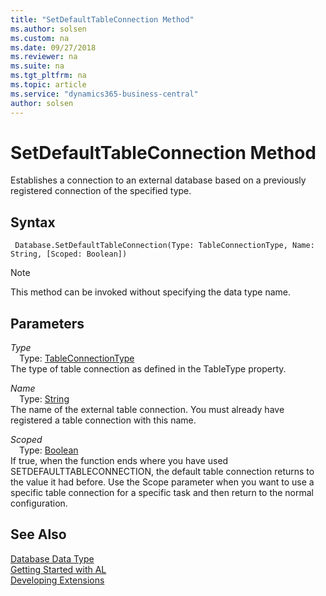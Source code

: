 ```yaml
---
title: "SetDefaultTableConnection Method"
ms.author: solsen
ms.custom: na
ms.date: 09/27/2018
ms.reviewer: na
ms.suite: na
ms.tgt_pltfrm: na
ms.topic: article
ms.service: "dynamics365-business-central"
author: solsen
---
```

[//]: # (START>DO_NOT_EDIT)
[//]: # (IMPORTANT:Do not edit any of the content between here and the END>DO_NOT_EDIT.)
[//]: # (Any modifications should be made in the .resx files in the ModernDev repo.)
# SetDefaultTableConnection Method
Establishes a connection to an external database based on a previously registered connection of the specified type.

## Syntax
```
 Database.SetDefaultTableConnection(Type: TableConnectionType, Name: String, [Scoped: Boolean])
```
> [!NOTE]  
> This method can be invoked without specifying the data type name.  
## Parameters
*Type*  
&emsp;Type: [TableConnectionType](tableconnectiontype-option.md)  
The type of table connection as defined in the TableType property.
        
*Name*  
&emsp;Type: [String](string-data-type.md)  
The name of the external table connection. You must already have registered a table connection with this name.
        
*Scoped*  
&emsp;Type: [Boolean](boolean-data-type.md)  
If true, when the function ends where you have used SETDEFAULTTABLECONNECTION, the default table connection returns to the value it had before. Use the Scope parameter when you want to use a specific table connection for a specific task and then return to the normal configuration.  



[//]: # (IMPORTANT: END>DO_NOT_EDIT)
## See Also
[Database Data Type](database-data-type.md)  
[Getting Started with AL](../devenv-get-started.md)  
[Developing Extensions](../devenv-dev-overview.md)